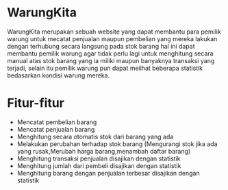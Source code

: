 # WarungKita
WarungKita merupakan sebuah website yang dapat membantu para pemilik warung untuk mecatat penjualan maupun pembelian yang mereka lakukan dengan terhubung secara langsung pada stok barang hal ini dapat membantu pemilik warung agar tidak perlu lagi untuk menghitung secara manual atas stok barang yang ia miliki maupun banyaknya transaksi yang terjadi, selain itu pemilik warung pun dapat meilhat beberapa statistik bedasarkan kondisi warung mereka.

# Fitur-fitur
<ul>
      <li>Mencatat pembelian barang</li>
      <li>Mencatat penjualan barang</li>
      <li>Menghitung secara otomatis stok dari barang yang ada</li>
      <li>Melakukan perubahan terhadap stok barang (Mengurangi stok jika ada yang rusak,Merubah harga barang,menambah daftar barang)</li>
      <li>Menghitung transaksi penjualan disajikan dengan statistik</li>
      <li>Menghitung jumlah dari pembeli disajikan dengan statistik</li>
      <li>Menghitung barang dengan penjualan terbesar disajikan dengan statistik</li>
</ul>
